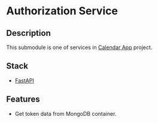 # Authorization Service

## Description

This submodule is one of services in [Calendar App](https://github.com/tuannn04/calendar-app) project.

## Stack

- [FastAPI](https://fastapi.tiangolo.com/)

## Features

- Get token data from MongoDB container.
